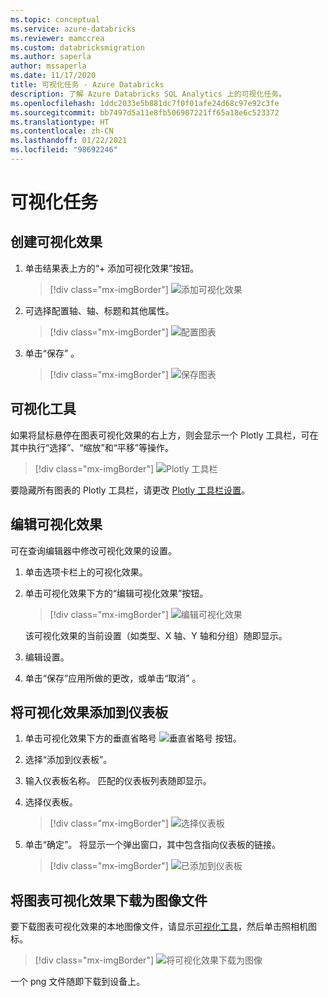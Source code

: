 ```yaml
---
ms.topic: conceptual
ms.service: azure-databricks
ms.reviewer: mamccrea
ms.custom: databricksmigration
ms.author: saperla
author: mssaperla
ms.date: 11/17/2020
title: 可视化任务 - Azure Databricks
description: 了解 Azure Databricks SQL Analytics 上的可视化任务。
ms.openlocfilehash: 1ddc2033e5b881dc7f0f01afe24d68c97e92c3fe
ms.sourcegitcommit: bb7497d5a11e8fb506907221ff65a18e6c523372
ms.translationtype: HT
ms.contentlocale: zh-CN
ms.lasthandoff: 01/22/2021
ms.locfileid: "98692246"
---
```

# <a name="visualization-tasks"></a>可视化任务

## <a name="create-a-visualization"></a>创建可视化效果

1. 单击结果表上方的“+ 添加可视化效果”按钮。

   > [!div class="mx-imgBorder"]
   > ![添加可视化效果](../../../_static/images/sql/add-visualization.png)

2. 可选择配置轴、轴、标题和其他属性。

   > [!div class="mx-imgBorder"]
   > ![配置图表](../../../_static/images/sql/configure-chart.png)

3. 单击“保存” 。

   > [!div class="mx-imgBorder"]
   > ![保存图表](../../../_static/images/sql/mary-chart.png)

## <a name="visualization-tools"></a>可视化工具

如果将鼠标悬停在图表可视化效果的右上方，则会显示一个 Plotly 工具栏，可在其中执行“选择”、“缩放”和“平移”等操作。

> [!div class="mx-imgBorder"]
> ![Plotly 工具栏](../../../_static/images/sql/plotly-bar.png)

要隐藏所有图表的 Plotly 工具栏，请更改 [Plotly 工具栏设置](../../admin/general.md)。

## <a name="edit-a-visualization"></a>编辑可视化效果

可在查询编辑器中修改可视化效果的设置。

1. 单击选项卡栏上的可视化效果。
2. 单击可视化效果下方的“编辑可视化效果”按钮。

   > [!div class="mx-imgBorder"]
   > ![编辑可视化效果](../../../_static/images/sql/edit-visualization.png)

   该可视化效果的当前设置（如类型、X 轴、Y 轴和分组）随即显示。

3. 编辑设置。
4. 单击“保存”应用所做的更改，或单击“取消” 。

## <a name="add-a-visualization-to-a-dashboard"></a>将可视化效果添加到仪表板

1. 单击可视化效果下方的垂直省略号 ![垂直省略号](../../../_static/images/sql/vertical-ellipsis.png) 按钮。
2. 选择“添加到仪表板”。
3. 输入仪表板名称。 匹配的仪表板列表随即显示。
4. 选择仪表板。

   > [!div class="mx-imgBorder"]
   > ![选择仪表板](../../../_static/images/sql/choose-dashboard.png)

5. 单击“确定”。 将显示一个弹出窗口，其中包含指向仪表板的链接。

   > [!div class="mx-imgBorder"]
   > ![已添加到仪表板](../../../_static/images/sql/added-to-dashboard.png)

## <a name="download-a-chart-visualization-as-an-image-file"></a>将图表可视化效果下载为图像文件

要下载图表可视化效果的本地图像文件，请显示[可视化工具](#visualization-tools)，然后单击照相机图标。

> [!div class="mx-imgBorder"]
> ![将可视化效果下载为图像](../../../_static/images/sql/download-visualization.png)

一个 png 文件随即下载到设备上。